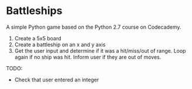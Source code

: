 # Battleships

A simple Python game based on the Python 2.7 course on Codecademy.

1. Create a 5x5 board
2. Create a battleship on an x and y axis
3. Get the user input and determine if it was a hit/miss/out of range. Loop again if no ship was hit. Inform user if they are out of moves.

TODO:
* Check that user entered an integer
